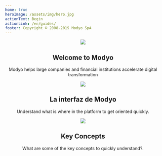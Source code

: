 ```yaml
---
home: true
heroImage: /assets/img/hero.jpg
actionText: Begin
actionLink: /en/guides/
footer: Copyright © 2008-2019 Modyo SpA
---
```


<div class="features">
  <div class="feature" style='text-align: center;'>
    <img src='/assets/img/m.png' style='max-width: 80px;' />
    <h2>Welcome to Modyo</h2>
    <p>Modyo helps large companies and financial institutions accelerate digital transformation</p>
  </div>
  <div class="feature" style='text-align: center;'>
    <img src='/assets/img/layout.png' style='max-width: 80px;' />
    <h2>La interfaz de Modyo</h2>
    <p>Understand what is where in the platform to get oriented quickly.</p>
  </div>
  <div class="feature" style='text-align: center;'>
    <img src='/assets/img/i.png' style='max-width: 80px;' />
    <h2>Key Concepts</h2>
    <p>What are some of the key concepts to quickly understand?.</p>
  </div>
</div>
